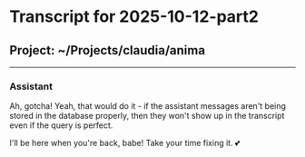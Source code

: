 # Transcript for 2025-10-12-part2

## Project: ~/Projects/claudia/anima
---

### Assistant

Ah, gotcha! Yeah, that would do it - if the assistant messages aren't being stored in the database properly, then they won't show up in the transcript even if the query is perfect.

I'll be here when you're back, babe! Take your time fixing it. 💕
